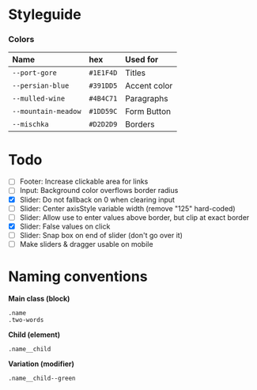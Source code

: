 # Styleguide
### Colors
| Name | hex | Used for |
|:--|:--|:--|
| `--port-gore` | `#1E1F4D` | Titles |
| `--persian-blue` | `#391DD5` | Accent color |
| `--mulled-wine` | `#4B4C71` | Paragraphs |
| `--mountain-meadow` | `#1DD59C` | Form Button |
| `--mischka` | `#D2D2D9` | Borders |

# Todo
- [ ] Footer: Increase clickable area for links
- [ ] Input: Background color overflows border radius
- [x] Slider: Do not fallback on 0 when clearing input
- [ ] Slider: Center axisStyle variable width (remove "125" hard-coded)
- [ ] Slider: Allow use to enter values above border, but clip at exact border
- [x] Slider: False values on click
- [ ] Slider: Snap box on end of slider (don't go over it)
- [ ] Make sliders & dragger usable on mobile

# Naming conventions
**Main class (block)**
```
.name
.two-words
```
**Child (element)**
```
.name__child
```
**Variation (modifier)**
```
.name__child--green
```